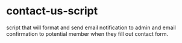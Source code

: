 # contact-us-script
script that will format and send email notification to admin and email confirmation to potential member when they fill out contact form. 
